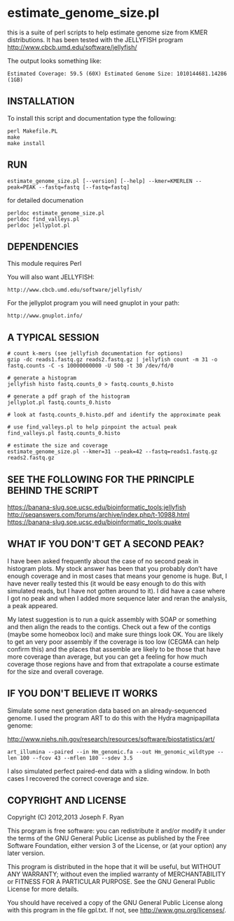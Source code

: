 estimate_genome_size.pl
======

this is a suite of perl scripts to help estimate genome size from KMER distributions. It has been tested with the JELLYFISH program
http://www.cbcb.umd.edu/software/jellyfish/

The output looks something like:

    Estimated Coverage: 59.5 (60X) Estimated Genome Size: 1010144681.14286 (1GB) 

INSTALLATION
------------

To install this script and documentation type the following:

    perl Makefile.PL
    make
    make install

RUN
---

    estimate_genome_size.pl [--version] [--help] --kmer=KMERLEN --peak=PEAK --fastq=fastq [--fastq=fastq]

for detailed documenation

    perldoc estimate_genome_size.pl
    perldoc find_valleys.pl
    perldoc jellyplot.pl

DEPENDENCIES
------------

This module requires Perl

You will also want JELLYFISH:

    http://www.cbcb.umd.edu/software/jellyfish/

For the jellyplot program you will need gnuplot in your path:

    http://www.gnuplot.info/


A TYPICAL SESSION
------------

    # count k-mers (see jellyfish documentation for options)
    gzip -dc reads1.fastq.gz reads2.fastq.gz | jellyfish count -m 31 -o fastq.counts -C -s 10000000000 -U 500 -t 30 /dev/fd/0 
    
    # generate a histogram
    jellyfish histo fastq.counts_0 > fastq.counts_0.histo

    # generate a pdf graph of the histogram
    jellyplot.pl fastq.counts_0.histo

    # look at fastq.counts_0.histo.pdf and identify the approximate peak

    # use find_valleys.pl to help pinpoint the actual peak
    find_valleys.pl fastq.counts_0.histo

    # estimate the size and coverage
    estimate_genome_size.pl --kmer=31 --peak=42 --fastq=reads1.fastq.gz reads2.fastq.gz
    
SEE THE FOLLOWING FOR THE PRINCIPLE BEHIND THE SCRIPT
------------

https://banana-slug.soe.ucsc.edu/bioinformatic_tools:jellyfish
http://seqanswers.com/forums/archive/index.php/t-10988.html
https://banana-slug.soe.ucsc.edu/bioinformatic_tools:quake

WHAT IF YOU DON'T GET A SECOND PEAK?
------------

I have been asked frequently about the case of no second peak in histogram plots.
My stock answer has been that you probably don’t have enough coverage and
in most cases that means your genome is huge. But, I have never really
tested this (it would be easy enough to do this with simulated reads, but
I have not gotten around to it).  I did have a case where I got no peak
and when I added more sequence later and reran the analysis, a peak appeared. 

My latest suggestion is to run a quick assembly with SOAP or something and
then align the reads to the contigs. Check out a few of the contigs (maybe
some homeobox loci) and make sure things look OK.  You are likely to get
an very poor assembly if the coverage is too low (CEGMA can help confirm
this) and the places that assemble are likely to be those that have more
coverage than average, but you can get a feeling for how much coverage
those regions have and from that extrapolate a course estimate for the
size and overall coverage.


IF YOU DON'T BELIEVE IT WORKS
------------

Simulate some next generation data based on an already-sequenced genome.
I used the program ART to do this with the Hydra magnipapillata genome:

http://www.niehs.nih.gov/research/resources/software/biostatistics/art/

    art_illumina --paired --in Hm_genomic.fa --out Hm_genomic_wildtype --len 100 --fcov 43 --mflen 180 --sdev 3.5
    
I also simulated perfect paired-end data with a sliding window. In both cases I recovered the correct coverage and size.

COPYRIGHT AND LICENSE
------------

Copyright (C) 2012,2013 Joseph F. Ryan

This program is free software: you can redistribute it and/or modify
it under the terms of the GNU General Public License as published by
the Free Software Foundation, either version 3 of the License, or
(at your option) any later version.

This program is distributed in the hope that it will be useful,
but WITHOUT ANY WARRANTY; without even the implied warranty of
MERCHANTABILITY or FITNESS FOR A PARTICULAR PURPOSE.  See the
GNU General Public License for more details.

You should have received a copy of the GNU General Public License
along with this program in the file gpl.txt.  If not, see
http://www.gnu.org/licenses/.

